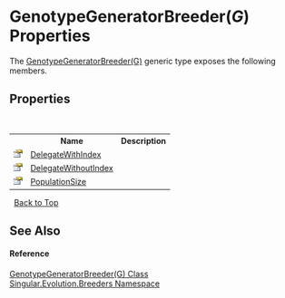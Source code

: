 # GenotypeGeneratorBreeder(*G*) Properties
 

The <a href="f2bd7f96-c16d-6060-e8ff-a37e739b4aaf">GenotypeGeneratorBreeder(G)</a> generic type exposes the following members.


## Properties
&nbsp;<table><tr><th></th><th>Name</th><th>Description</th></tr><tr><td>![Public property](media/pubproperty.gif "Public property")</td><td><a href="b1599867-f83e-e83c-24cb-aca13700c37d">DelegateWithIndex</a></td><td /></tr><tr><td>![Public property](media/pubproperty.gif "Public property")</td><td><a href="d44cb9e1-de31-81b3-84da-feeab51f13ed">DelegateWithoutIndex</a></td><td /></tr><tr><td>![Public property](media/pubproperty.gif "Public property")</td><td><a href="239647f7-8ac3-ee97-24e4-c5e21d3d76fd">PopulationSize</a></td><td /></tr></table>&nbsp;
<a href="#genotypegeneratorbreeder(*g*)-properties">Back to Top</a>

## See Also


#### Reference
<a href="f2bd7f96-c16d-6060-e8ff-a37e739b4aaf">GenotypeGeneratorBreeder(G) Class</a><br /><a href="ed999852-f424-569f-ca7a-ae7710cee658">Singular.Evolution.Breeders Namespace</a><br />